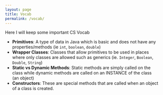 ```yaml
---
layout: page
title: Vocab
permalink: /vocab/
---
```


Here I will keep some important CS Vocab

- **Primitives**: A type of data in Java which is basic and does not have any properties/methods (ie ``int``, ``boolean``, ``double``)
- **Wrapper Classes**: Classes that allow primitives to be used in places where only classes are allowed such as generics (ie. ``Integer``, ``Boolean``, ``Double``, ``String``)
- **Static vs Dynamic Methods**: Static methods are simply called on the class while dynamic methods are called on an INSTANCE of the class (an object)
- **Constructors**: These are special methods that are called when an object of a class is created.